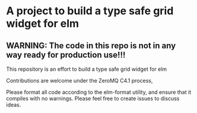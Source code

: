 # A project to build a type safe grid widget for elm

## WARNING: The code in this repo is not in any way ready for production use!!!

This repository is an effort to build a type safe grid widget for elm

Contributions are welcome under the ZeroMQ C4.1 process,


Please format all code according to the elm-format utility, and ensure
that it compiles with no warnings. Please feel free to create issues
to discuss ideas.


 

